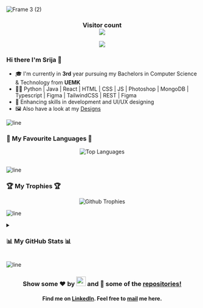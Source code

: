 
![Frame 3 (2)](https://github.com/user-attachments/assets/30acd6a3-72bb-4312-88ff-7d3135074006)


<!-- Viewer Counter -->
<h3 align="center"> Visitor count <br><img src="https://profile-counter.glitch.me/SrijaAdhya12/count.svg"/></h3> 
<!-- # Hi there I'm Srija 🚀 -->

<div align="center">
   <p align="center">
   <img src="https://readme-typing-svg.herokuapp.com?&font=Montserrat&color=D61491&size=55&width=890&center=true&height=90&lines=Open+Source+Contributor;UI/UX+Designer;GWOC+Contributor;Graphic+Designer;Web+Developer;Graphic+Designer;Full-Stack-Developer"/>
    </p>
</div> 

### Hi there I'm Srija 🚀

-   🎓 I'm currently in **3rd** year pursuing my Bachelors in Computer Science & Technology from **UEMK**
-   👩‍💻 Python | Java | React | HTML | CSS | JS | Photoshop | MongoDB | Typescript | Figma | TailwindCSS | REST | Figma
-   🎯 Enhancing skills in development and UI/UX designing
-   🖼️ Also have a look at my [Designs](https://www.behance.net/srijaadhya)


![line]

### 💖 My Favourite Languages 💖

<div align="center">  
   <img alt = "Top Languages" src = "https://github-readme-stats.vercel.app/api/top-langs/?username=SrijaAdhya12&bg_color=000000&title_color=ffffff&text_color=ffffff&layout=compact&hide_border=true"/>
   <br><br>
</div>
  
![line]

### 🏆 My Trophies 🏆

<div align="center">
   <img alt = "Github Trophies" src="https://github-profile-trophy.vercel.app/?username=SrijaAdhya12&margin-w=10&margin-h=10&theme=onestar&column=4&row=2"> 
</div>

![line]


<!-- ### 📊 My GitHub Stats 📊 -->

<details>
   <summary><h3> 📊 My GitHub Stats 📊 <h3/></summary>

<div align="center">

<img alt = "Github Stats" src= "https://github-readme-stats.vercel.app/api?username=SrijaAdhya12&show_icons=true&bg_color=000000&title_color=f5f9ff&icon_color=00ff3c&text_color=FF0000&hide_border=true" /> <br>

<img alt = "Github Streak" src="https://github-readme-streak-stats.herokuapp.com?user=SrijaAdhya12&theme=radical&hide_border=true&background=000000&stroke=DD0600&fire=C25E19&ring=1DDD0D&dates=00b3ff&currStreakNum=FF3086&currStreakLabel=DD1D00&sideLabels=DD0000&sideNums=DDDDDDhttp://github-readme-streak-stats.herokuapp.com?user=SrijaAdhya12&theme=radical&hide_border=true&background=000000&stroke=DD0600&fire=C25E19&ring=1DDD0D&dates=00b3ff&currStreakNum=FF3086&currStreakLabel=DD1D00&sideLabels=DD0000&sideNums=DDDDDD" /><br>
                                  
 </div>
</details>



![line]
<h3 align="center"> Show some ❤️ by <img src="https://imgur.com/o7ncZFp.jpg" height=25px width=25px> and 🍴 some of the <a href="https://github.com/SrijaAdhya12?tab=repositories">repositories!</a></h3>
<h4 align="center"> Find me on <a href="https://www.linkedin.com/in/srija-adhya/">LinkedIn</a>. Feel free to <a href="mailto:srijaadhya.11sc.2020@gmail.com">mail</a> me here.</h4>

<!-- Links -->

[linkedin]: https://www.linkedin.com/in/srija-adhya/
[mail]: mailto:srijaadhya.11sc.2020@gmail.com


[meme]: ![FB_IMG_1639912917576](https://user-images.githubusercontent.com/75939390/146673196-59b1fc6c-cab7-4461-bf1e-6ed95dd9a33d.jpg)
[line]: https://user-images.githubusercontent.com/75939390/137615281-3a875960-92cc-407f-97fe-fd2319bdb252.png

<!-- Projects -->
[Unnati]: https://github.com/SrijaAdhya12/unnati
[Magnifico]: https://github.com/SrijaAdhya12/magnifico
[Expense App]: https://github.com/SrijaAdhya12/Expense-App

